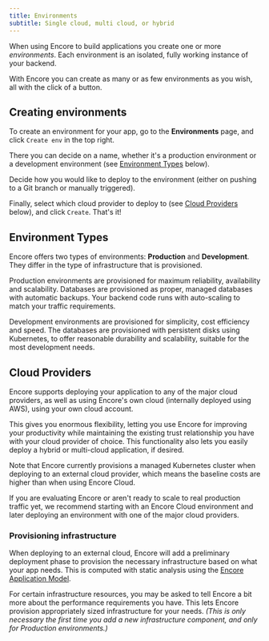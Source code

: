 ```yaml
---
title: Environments
subtitle: Single cloud, multi cloud, or hybrid
---
```


When using Encore to build applications you create one or more *environments*.
Each environment is an isolated, fully working instance of your backend.

With Encore you can create as many or as few environments as you wish,
all with the click of a button.

## Creating environments

To create an environment for your app, go to the **Environments** page,
and click `Create env` in the top right.

There you can decide on a name, whether it's a production environment
or a development environment (see [Environment Types](#environment-types) below).

Decide how you would like to deploy to the environment (either on pushing
to a Git branch or manually triggered).

Finally, select which cloud provider to deploy to (see [Cloud Providers](#cloud-providers) below),
and click `Create`. That's it!

## Environment Types

Encore offers two types of environments: **Production** and **Development**.
They differ in the type of infrastructure that is provisioned.

Production environments are provisioned for maximum reliability, availability and scalability.
Databases are provisioned as proper, managed databases with automatic backups.
Your backend code runs with auto-scaling to match your traffic requirements.

Development environments are provisioned for simplicity, cost efficiency and speed.
The databases are provisioned with persistent disks using Kubernetes, to offer
reasonable durability and scalability, suitable for the most development needs.

## Cloud Providers

Encore supports deploying your application to any of the major cloud providers,
as well as using Encore's own cloud (internally deployed using AWS), using your own cloud account.

This gives you enormous flexibility, letting you use Encore for improving your productivity
while maintaining the existing trust relationship you have with your cloud provider of choice.
This functionality also lets you easily deploy a hybrid or multi-cloud application, if desired.

<Callout type="important">

Note that Encore currently provisions a managed Kubernetes cluster when deploying to an external
cloud provider, which means the baseline costs are higher than when using Encore Cloud.

If you are evaluating Encore or aren't ready to scale to real production traffic yet,
we recommend starting with an Encore Cloud environment and later deploying an environment
with one of the major cloud providers.

</Callout>

### Provisioning infrastructure

When deploying to an external cloud, Encore will add a preliminary deployment phase
to provision the necessary infrastructure based on what your app needs.
This is computed with static analysis using the [Encore Application Model](/docs/application-model).

For certain infrastructure resources, you may be asked to tell Encore a bit more about the performance requirements
you have. This lets Encore provision appropriately sized infrastructure for your needs.
*(This is only necessary the first time you add a new infrastructure component, and only for Production environments.)*